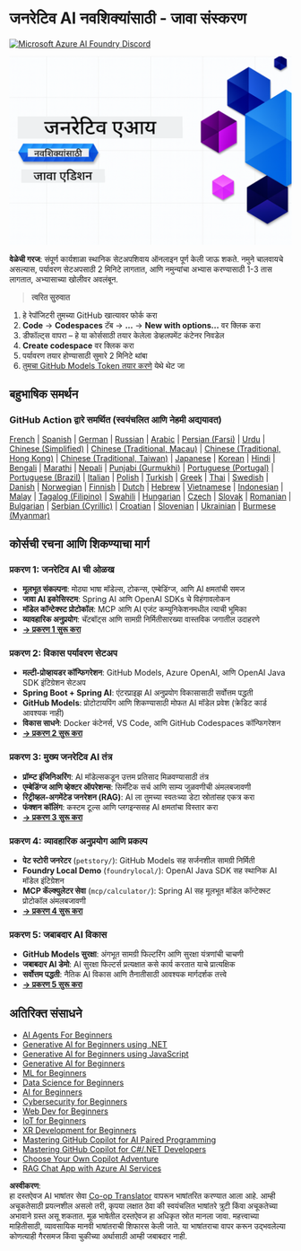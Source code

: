 <!--
CO_OP_TRANSLATOR_METADATA:
{
  "original_hash": "a49b35508745c032a0033d914df7901b",
  "translation_date": "2025-07-25T09:12:19+00:00",
  "source_file": "README.md",
  "language_code": "mr"
}
-->
# जनरेटिव AI नवशिक्यांसाठी - जावा संस्करण
[![Microsoft Azure AI Foundry Discord](https://dcbadge.limes.pink/api/server/ByRwuEEgH4)](https://discord.com/invite/ByRwuEEgH4)

![जनरेटिव AI नवशिक्यांसाठी - जावा संस्करण](../../translated_images/beg-genai-series.61edc4a6b2cc54284fa2d70eda26dc0ca2669e26e49655b842ea799cd6e16d2a.mr.png)

**वेळेची गरज**: संपूर्ण कार्यशाळा स्थानिक सेटअपशिवाय ऑनलाइन पूर्ण केली जाऊ शकते. नमुने चालवायचे असल्यास, पर्यावरण सेटअपसाठी 2 मिनिटे लागतात, आणि नमुन्यांचा अभ्यास करण्यासाठी 1-3 तास लागतात, अभ्यासाच्या खोलीवर अवलंबून.

> **त्वरित सुरुवात**

1. हे रेपॉजिटरी तुमच्या GitHub खात्यावर फोर्क करा
2. **Code** → **Codespaces** टॅब → **...** → **New with options...** वर क्लिक करा
3. डीफॉल्ट्स वापरा – हे या कोर्ससाठी तयार केलेला डेव्हलपमेंट कंटेनर निवडेल
4. **Create codespace** वर क्लिक करा
5. पर्यावरण तयार होण्यासाठी सुमारे 2 मिनिटे थांबा
6. [तुमचा GitHub Models Token तयार करणे](./02-SetupDevEnvironment/README.md#step-2-create-a-github-personal-access-token) येथे थेट जा

## बहुभाषिक समर्थन

### GitHub Action द्वारे समर्थित (स्वयंचलित आणि नेहमी अद्ययावत)

[French](../fr/README.md) | [Spanish](../es/README.md) | [German](../de/README.md) | [Russian](../ru/README.md) | [Arabic](../ar/README.md) | [Persian (Farsi)](../fa/README.md) | [Urdu](../ur/README.md) | [Chinese (Simplified)](../zh/README.md) | [Chinese (Traditional, Macau)](../mo/README.md) | [Chinese (Traditional, Hong Kong)](../hk/README.md) | [Chinese (Traditional, Taiwan)](../tw/README.md) | [Japanese](../ja/README.md) | [Korean](../ko/README.md) | [Hindi](../hi/README.md) | [Bengali](../bn/README.md) | [Marathi](./README.md) | [Nepali](../ne/README.md) | [Punjabi (Gurmukhi)](../pa/README.md) | [Portuguese (Portugal)](../pt/README.md) | [Portuguese (Brazil)](../br/README.md) | [Italian](../it/README.md) | [Polish](../pl/README.md) | [Turkish](../tr/README.md) | [Greek](../el/README.md) | [Thai](../th/README.md) | [Swedish](../sv/README.md) | [Danish](../da/README.md) | [Norwegian](../no/README.md) | [Finnish](../fi/README.md) | [Dutch](../nl/README.md) | [Hebrew](../he/README.md) | [Vietnamese](../vi/README.md) | [Indonesian](../id/README.md) | [Malay](../ms/README.md) | [Tagalog (Filipino)](../tl/README.md) | [Swahili](../sw/README.md) | [Hungarian](../hu/README.md) | [Czech](../cs/README.md) | [Slovak](../sk/README.md) | [Romanian](../ro/README.md) | [Bulgarian](../bg/README.md) | [Serbian (Cyrillic)](../sr/README.md) | [Croatian](../hr/README.md) | [Slovenian](../sl/README.md) | [Ukrainian](../uk/README.md) | [Burmese (Myanmar)](../my/README.md)

## कोर्सची रचना आणि शिकण्याचा मार्ग

### **प्रकरण 1: जनरेटिव AI ची ओळख**
- **मूलभूत संकल्पना**: मोठ्या भाषा मॉडेल्स, टोकन्स, एम्बेडिंग्ज, आणि AI क्षमतांची समज
- **जावा AI इकोसिस्टम**: Spring AI आणि OpenAI SDKs चे विहंगावलोकन
- **मॉडेल कॉन्टेक्स्ट प्रोटोकॉल**: MCP आणि AI एजंट कम्युनिकेशनमधील त्याची भूमिका
- **व्यावहारिक अनुप्रयोग**: चॅटबॉट्स आणि सामग्री निर्मितीसारख्या वास्तविक जगातील उदाहरणे
- **[→ प्रकरण 1 सुरू करा](./01-IntroToGenAI/README.md)**

### **प्रकरण 2: विकास पर्यावरण सेटअप**
- **मल्टी-प्रोव्हायडर कॉन्फिगरेशन**: GitHub Models, Azure OpenAI, आणि OpenAI Java SDK इंटिग्रेशन सेटअप
- **Spring Boot + Spring AI**: एंटरप्राइझ AI अनुप्रयोग विकासासाठी सर्वोत्तम पद्धती
- **GitHub Models**: प्रोटोटायपिंग आणि शिकण्यासाठी मोफत AI मॉडेल प्रवेश (क्रेडिट कार्ड आवश्यक नाही)
- **विकास साधने**: Docker कंटेनर्स, VS Code, आणि GitHub Codespaces कॉन्फिगरेशन
- **[→ प्रकरण 2 सुरू करा](./02-SetupDevEnvironment/README.md)**

### **प्रकरण 3: मुख्य जनरेटिव AI तंत्र**
- **प्रॉम्प्ट इंजिनिअरिंग**: AI मॉडेल्सकडून उत्तम प्रतिसाद मिळवण्यासाठी तंत्र
- **एम्बेडिंग्ज आणि व्हेक्टर ऑपरेशन्स**: सिमॅंटिक सर्च आणि साम्य जुळवणीची अंमलबजावणी
- **रिट्रीव्हल-अगमेंटेड जनरेशन (RAG)**: AI ला तुमच्या स्वतःच्या डेटा स्रोतांसह एकत्र करा
- **फंक्शन कॉलिंग**: कस्टम टूल्स आणि प्लगइन्ससह AI क्षमतांचा विस्तार करा
- **[→ प्रकरण 3 सुरू करा](./03-CoreGenerativeAITechniques/README.md)**

### **प्रकरण 4: व्यावहारिक अनुप्रयोग आणि प्रकल्प**
- **पेट स्टोरी जनरेटर** (`petstory/`): GitHub Models सह सर्जनशील सामग्री निर्मिती
- **Foundry Local Demo** (`foundrylocal/`): OpenAI Java SDK सह स्थानिक AI मॉडेल इंटिग्रेशन
- **MCP कॅल्क्युलेटर सेवा** (`mcp/calculator/`): Spring AI सह मूलभूत मॉडेल कॉन्टेक्स्ट प्रोटोकॉल अंमलबजावणी
- **[→ प्रकरण 4 सुरू करा](./04-PracticalSamples/README.md)**

### **प्रकरण 5: जबाबदार AI विकास**
- **GitHub Models सुरक्षा**: अंगभूत सामग्री फिल्टरिंग आणि सुरक्षा यंत्रणांची चाचणी
- **जबाबदार AI डेमो**: AI सुरक्षा फिल्टर्स प्रत्यक्षात कसे कार्य करतात याचे प्रात्यक्षिक
- **सर्वोत्तम पद्धती**: नैतिक AI विकास आणि तैनातीसाठी आवश्यक मार्गदर्शक तत्त्वे
- **[→ प्रकरण 5 सुरू करा](./05-ResponsibleGenAI/README.md)**

## अतिरिक्त संसाधने

- [AI Agents For Beginners](https://github.com/microsoft/ai-agents-for-beginners)
- [Generative AI for Beginners using .NET](https://github.com/microsoft/Generative-AI-for-beginners-dotnet)
- [Generative AI for Beginners using JavaScript](https://github.com/microsoft/generative-ai-with-javascript)
- [Generative AI for Beginners](https://github.com/microsoft/generative-ai-for-beginners)
- [ML for Beginners](https://aka.ms/ml-beginners)
- [Data Science for Beginners](https://aka.ms/datascience-beginners)
- [AI for Beginners](https://aka.ms/ai-beginners)
- [Cybersecurity for Beginners](https://github.com/microsoft/Security-101)
- [Web Dev for Beginners](https://aka.ms/webdev-beginners)
- [IoT for Beginners](https://aka.ms/iot-beginners)
- [XR Development for Beginners](https://github.com/microsoft/xr-development-for-beginners)
- [Mastering GitHub Copilot for AI Paired Programming](https://aka.ms/GitHubCopilotAI)
- [Mastering GitHub Copilot for C#/.NET Developers](https://github.com/microsoft/mastering-github-copilot-for-dotnet-csharp-developers)
- [Choose Your Own Copilot Adventure](https://github.com/microsoft/CopilotAdventures)
- [RAG Chat App with Azure AI Services](https://github.com/Azure-Samples/azure-search-openai-demo-java)

**अस्वीकरण**:  
हा दस्तऐवज AI भाषांतर सेवा [Co-op Translator](https://github.com/Azure/co-op-translator) वापरून भाषांतरित करण्यात आला आहे. आम्ही अचूकतेसाठी प्रयत्नशील असलो तरी, कृपया लक्षात ठेवा की स्वयंचलित भाषांतरे त्रुटी किंवा अचूकतेच्या अभावाने ग्रस्त असू शकतात. मूळ भाषेतील दस्तऐवज हा अधिकृत स्रोत मानला जावा. महत्त्वाच्या माहितीसाठी, व्यावसायिक मानवी भाषांतराची शिफारस केली जाते. या भाषांतराचा वापर करून उद्भवलेल्या कोणत्याही गैरसमज किंवा चुकीच्या अर्थासाठी आम्ही जबाबदार नाही.